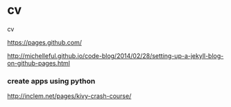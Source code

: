 cv
==

cv

https://pages.github.com/

http://michelleful.github.io/code-blog/2014/02/28/setting-up-a-jekyll-blog-on-github-pages.html

### create apps using python
http://inclem.net/pages/kivy-crash-course/
